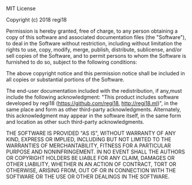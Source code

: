 MIT License

Copyright (c) 2018 regi18

Permission is hereby granted, free of charge, to any person obtaining a copy
of this software and associated documentation files (the "Software"), to deal
in the Software without restriction, including without limitation the rights
to use, copy, modify, merge, publish, distribute, sublicense, and/or sell
copies of the Software, and to permit persons to whom the Software is
furnished to do so, subject to the following conditions:

The above copyright notice and this permission notice shall be included in all
copies or substantial portions of the Software.

The end-user documentation included with the redistribution, if any,must
include the following acknowledgment: "This product includes
software developed by regi18 (https://github.com/regi18, http://regi18.ml)", in the same place 
and form as other third-party acknowledgments. 
Alternately, this acknowledgment may appear in the software
itself, in the same form and location as other such third-party
acknowledgments.

THE SOFTWARE IS PROVIDED "AS IS", WITHOUT WARRANTY OF ANY KIND, EXPRESS OR
IMPLIED, INCLUDING BUT NOT LIMITED TO THE WARRANTIES OF MERCHANTABILITY,
FITNESS FOR A PARTICULAR PURPOSE AND NONINFRINGEMENT. IN NO EVENT SHALL THE
AUTHORS OR COPYRIGHT HOLDERS BE LIABLE FOR ANY CLAIM, DAMAGES OR OTHER
LIABILITY, WHETHER IN AN ACTION OF CONTRACT, TORT OR OTHERWISE, ARISING FROM,
OUT OF OR IN CONNECTION WITH THE SOFTWARE OR THE USE OR OTHER DEALINGS IN THE
SOFTWARE.
